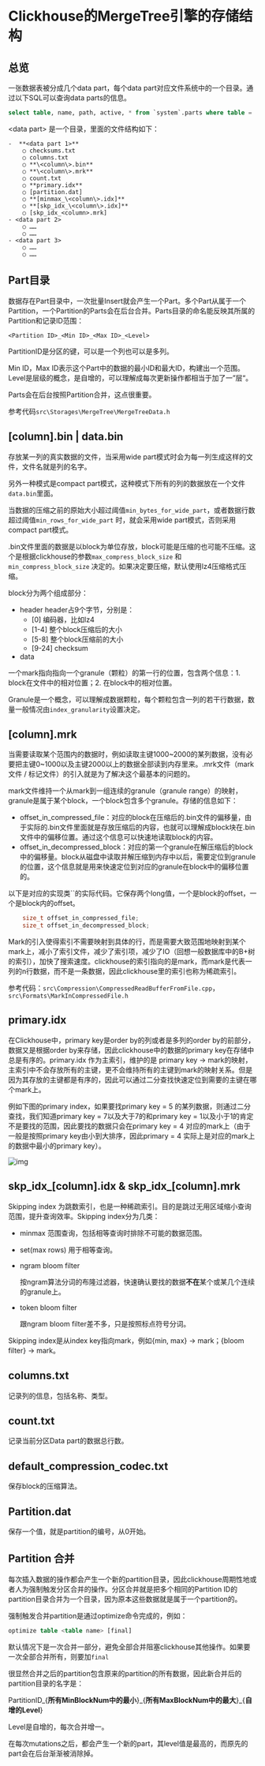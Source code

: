 # Clickhouse的MergeTree引擎的存储结构

## 总览

一张数据表被分成几个data part，每个data part对应文件系统中的一个目录。通过以下SQL可以查询data parts的信息。

```SQL
select table, name, path, active, * from `system`.parts where table = '<table name>' 
```

\<data part\> 是一个目录，里面的文件结构如下：

	-  **<data part 1>**
		○ checksums.txt
		○ columns.txt
		○ **\<column\>.bin**
		○ **\<column\>.mrk**
		○ count.txt
		○ **primary.idx**
		○ [partition.dat]
		○ **[minmax_\<column\>.idx]**
		○ **[skp_idx_\<column\>.idx]**
		○ [skp_idx_<column>.mrk]
	- <data part 2>
		○ ……
		○ ……
	- <data part 3>
		○ ……
		○ ……

## Part目录
数据存在Part目录中，一次批量Insert就会产生一个Part。多个Part从属于一个Partition，一个Partition的Parts会在后台合并。Parts目录的命名能反映其所属的Partition和记录ID范围：

`<Partition ID>_<Min ID>_<Max ID>_<Level>`

PartitionID是分区的键，可以是一个列也可以是多列。

Min ID，Max ID表示这个Part中的数据的最小ID和最大ID，构建出一个范围。Level是层级的概念，是自增的，可以理解成每次更新操作都相当于加了一”层“。

Parts会在后台按照Partition合并，这点很重要。

参考代码`src\Storages\MergeTree\MergeTreeData.h`



## [column].bin | data.bin

存放某一列的真实数据的文件，当采用wide part模式时会为每一列生成这样的文件，文件名就是列的名字。

另外一种模式是compact part模式，这种模式下所有的列的数据放在一个文件`data.bin`里面。

当数据的压缩之前的原始大小超过阈值`min_bytes_for_wide_part`，或者数据行数超过阈值`min_rows_for_wide_part` 时，就会采用wide part模式，否则采用compact part模式。

.bin文件里面的数据是以block为单位存放，block可能是压缩的也可能不压缩。这个是根据clickhouse的参数`max_compress_block_size` 和 `min_compress_block_size` 决定的。如果决定要压缩，默认使用lz4压缩格式压缩。

block分为两个组成部分：

- header
  header占9个字节，分别是：
  - [0] 编码器，比如lz4
  - [1-4] 整个block压缩后的大小
  - [5-8] 整个block压缩前的大小
  - [9-24] checksum
- data

一个mark指向指向一个granule（颗粒）的第一行的位置，包含两个信息：1. block在文件中的相对位置；2. 在block中的相对位置。

Granule是一个概念，可以理解成数据颗粒，每个颗粒包含一列的若干行数据，数量一般情况由`index_granularity`设置决定。

## [column].mrk

当需要读取某个范围内的数据时，例如读取主键1000~2000的某列数据，没有必要把主键0\~1000以及主键2000以上的数据全部读到内存里来。.mrk文件（mark文件 / 标记文件）的引入就是为了解决这个最基本的问题的。

mark文件维持一个从mark到一组连续的granule（granule range）的映射，granule是属于某个block，一个block包含多个granule。存储的信息如下：

- offset_in_compressed_file：对应的block在压缩后的.bin文件的偏移量，由于实际的.bin文件里面就是存放压缩后的内容，也就可以理解成block块在.bin文件中的偏移位置。通过这个信息可以快速地读取block的内容。
- offset_in_decompressed_block：对应的第一个granule在解压缩后的block中的偏移量。block从磁盘中读取并解压缩到内存中以后，需要定位到granule的位置，这个信息就是用来快速定位到对应的granule在block中的偏移位置的。

以下是对应的实现类``的实际代码。它保存两个long值，一个是block的offset，一个是block内的offset。

```C++
    size_t offset_in_compressed_file;
    size_t offset_in_decompressed_block;
```

Mark的引入使得索引不需要映射到具体的行，而是需要大致范围地映射到某个mark上，减小了索引文件，减少了索引项，减少了IO（回想一般数据库中的B+树的索引），加快了搜索速度。clickhouse的索引指向的是mark，而mark是代表一列的n行数据，而不是一条数据，因此clickhouse里的索引也称为稀疏索引。

参考代码：`src\Compression\CompressedReadBufferFromFile.cpp`，`src\Formats\MarkInCompressedFile.h`

## primary.idx

在Clickhouse中，primary key是order by的列或者是多列的order by的前部分，数据又是根据order by来存储，因此clickhouse中的数据的primary key在存储中总是有序的。primary.idx 作为主索引，维护的是 primary key -> mark的映射，主索引中不会存放所有的主键，更不会维持所有的主键到mark的映射关系。但是因为其存放的主键都是有序的，因此可以通过二分查找快速定位到需要的主键在哪个mark上。

例如下图的primary index，如果要找primary key = 5 的某列数据，则通过二分查找，我们知道primary key = 7以及大于7的和primary key = 1以及小于1的肯定不是要找的范围，因此要找的数据只会在primary key = 4 对应的mark上（由于一般是按照primary key由小到大排序，因此primary = 4 实际上是对应的mark上的数据中最小的primary key）。

![img](https://raw.githubusercontent.com/Alex-Cheng/alex-cheng.github.io/master/_posts/images/image-20211207160515889.png)

## skp_idx_[column].idx & skp_idx_[column].mrk
Skipping index 为跳数索引，也是一种稀疏索引。目的是跳过无用区域缩小查询范围，提升查询效率。Skipping index分为几类：

- minmax
  范围查询，包括相等查询时排除不可能的数据范围。

- set(max rows)
  用于相等查询。

- ngram bloom filter

  按ngram算法分词的布隆过滤器，快速确认要找的数据**不在**某个或某几个连续的granule上。

- token bloom filter

  跟ngram bloom filter差不多，只是按照标点符号分词。

Skipping index是从index key指向mark，例如{min, max} -> mark；{bloom filter} -> mark。



## columns.txt

记录列的信息，包括名称、类型。

## count.txt

记录当前分区Data part的数据总行数。



## default_compression_codec.txt

保存block的压缩算法。



## Partition.dat

保存一个值，就是partition的编号，从0开始。

## Partition 合并

每次插入数据的操作都会产生一个新的partition目录，因此clickhouse周期性地或者人为强制触发分区合并的操作。分区合并就是把多个相同的Partition ID的partition目录合并为一个目录，因为原本这些数据就是属于一个partition的。

强制触发合并partition是通过optimize命令完成的，例如：
```SQL
optimize table <table name> [final]
```
默认情况下是一次合并一部分，避免全部合并阻塞clickhouse其他操作。如果要一次全部合并所有，则要加`final`

很显然合并之后的partition包含原来的partition的所有数据，因此新合并后的partition目录的名字是：

PartitionID\_{**所有MinBlockNum中的最小**}\_{**所有MaxBlockNum中的最大**}\_{**自增的Level**}

Level是自增的，每次合并增一。

在每次mutations之后，都会产生一个新的part，其level值是最高的，而原先的part会在后台渐渐被消除掉。





